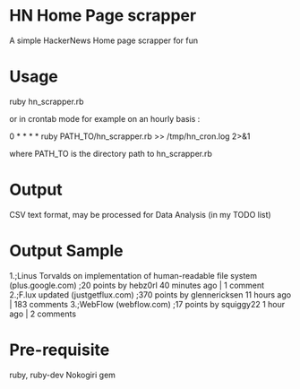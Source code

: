 HN Home Page scrapper
=====================

A simple HackerNews Home page scrapper for fun

Usage
=====
ruby hn_scrapper.rb

or in crontab mode for example on an hourly basis :

0 * * * * ruby PATH_TO/hn_scrapper.rb >> /tmp/hn_cron.log 2>&1

where PATH_TO is the directory path to hn_scrapper.rb

Output 
======
CSV text format, may be processed for Data Analysis (in my TODO list)

Output Sample
=============
1.;Linus Torvalds on implementation of human-readable file system (plus.google.com) ;20 points by hebz0rl 40 minutes ago  | 1 comment
2.;F.lux updated (justgetflux.com) ;370 points by glennericksen 11 hours ago  | 183 comments
3.;WebFlow (webflow.com) ;17 points by squiggy22 1 hour ago  | 2 comments

Pre-requisite
=============
ruby, ruby-dev
Nokogiri gem 


